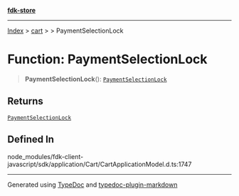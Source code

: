 [**fdk-store**](../../../README.md)
***

[Index](../../../API.md) > [cart](../../README.md) > [<internal>](../README.md) > PaymentSelectionLock

# Function: PaymentSelectionLock

> **PaymentSelectionLock**(): [`PaymentSelectionLock`](../type-aliases/type-alias.PaymentSelectionLock.md)

## Returns

[`PaymentSelectionLock`](../type-aliases/type-alias.PaymentSelectionLock.md)

## Defined In

node\_modules/fdk-client-javascript/sdk/application/Cart/CartApplicationModel.d.ts:1747

***
Generated using [TypeDoc](https://typedoc.org/) and [typedoc-plugin-markdown](https://www.npmjs.com/package/typedoc-plugin-markdown)
